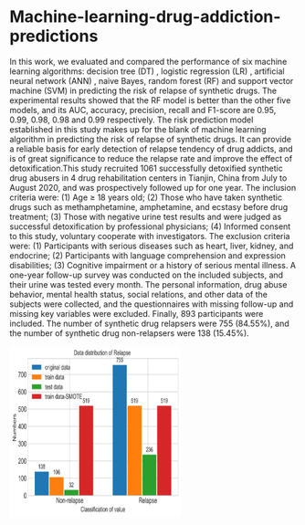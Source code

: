 # Machine-learning-drug-addiction-predictions
In this work, we evaluated and compared the performance of six machine learning algorithms: decision tree (DT) , logistic regression (LR) , artificial neural network (ANN) , naive Bayes, random forest (RF) and support vector machine (SVM) in predicting the risk of relapse of synthetic drugs. The experimental results showed that the RF model is better than the other five models, and its AUC, accuracy, precision, recall and F1-score are 0.95, 0.99, 0.98, 0.98 and 0.99 respectively. The risk prediction model established in this study makes up for the blank of machine learning algorithm in predicting the risk of relapse of synthetic drugs. It can provide a reliable basis for early detection of relapse tendency of drug addicts, and is of great significance to reduce the relapse rate and improve the effect of detoxification.This study recruited 1061 successfully detoxified synthetic drug abusers in 4 drug rehabilitation centers in Tianjin, China from July to August 2020, and was prospectively followed up for one year. The inclusion criteria were: (1) Age ≥ 18 years old; (2) Those who have taken synthetic drugs such as methamphetamine, amphetamine, and ecstasy before drug treatment; (3) Those with negative urine test results and were judged as successful detoxification by professional physicians; (4) Informed consent to this study, voluntary cooperate with investigators. The exclusion criteria were: (1) Participants with serious diseases such as heart, liver, kidney, and endocrine; (2) Participants with language comprehension and expression disabilities; (3) Cognitive impairment or a history of serious mental illness. A one-year follow-up survey was conducted on the included subjects, and their urine was tested every month. The personal information, drug abuse behavior, mental health status, social relations, and other data of the subjects were collected, and the questionnaires with missing follow-up and missing key variables were excluded. Finally, 893 participants were included. The number of synthetic drug relapsers were 755 (84.55%), and the number of synthetic drug non-relapsers were 138 (15.45%). 

<img src="https://github.com/XUEXI-CL/Machine-learning-drug-addiction-predictions/blob/main/Data%20distribution.png" width="300" height="300">
